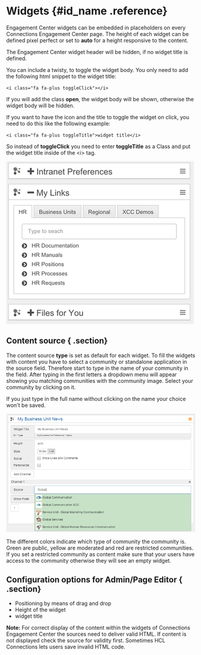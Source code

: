 # Widgets {#id_name .reference}

Engagement Center widgets can be embedded in placeholders on every Connections Engagement Center page. The height of each widget can be defined pixel perfect or set to **auto** for a height responsive to the content.

The Engagement Center widget header will be hidden, if no widget title is defined.

You can include a twisty, to toggle the widget body. You only need to add the following html snippet to the widget title:

```
<i class="fa fa-plus toggleClick"></i>
```

If you will add the class **open**, the widget body will be shown, otherwise the widget body will be hidden.

If you want to have the icon and the title to toggle the widget on click, you need to do this like the following example:

```
<i class="fa fa-plus toggleTitle">widget title</i>
```

So instead of **toggleClick** you need to enter **toggleTitle** as a Class and put the widget title inside of the <i\> tag.

![image](images/image037.png)

## Content source { .section}

The content source **type** is set as default for each widget. To fill the widgets with content you have to select a community or standalone application in the source field. Therefore start to type in the name of your community in the field. After typing in the first letters a dropdown menu will appear showing you matching communities with the community image. Select your community by clicking on it.

If you just type in the full name without clicking on the name your choice won't be saved.

![image](images/image038.png)

The different colors indicate which type of community the community is. Green are public, yellow are moderated and red are restricted communities. If you set a restricted community as content make sure that your users have access to the community otherwise they will see an empty widget.

## Configuration options for Admin/Page Editor { .section}

-   Positioning by means of drag and drop
-   Height of the widget
-   widget title

**Note:** For correct display of the content within the widgets of Connections Engagement Center the sources need to deliver valid HTML. If content is not displayed check the source for validity first. Sometimes HCL Connections lets users save invalid HTML code.

